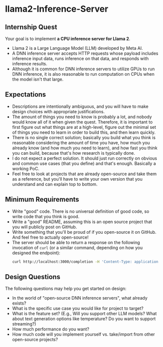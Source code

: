 # llama2-Inference-Server

## Internship Quest

Your goal is to implement **a CPU inference server for Llama 2**.

- Llama 2 is a Large Language Model (LLM) developed by Meta AI.
- A DNN inference server accepts HTTP requests whose payload includes inference input data, runs inference on that data, and responds with inference results.
- Although it is common for DNN inference servers to utilize GPUs to run DNN inference, it is also reasonable to run computation on CPUs when the model isn't that large.

## Expectations

- Descriptions are intentionally ambiguous, and you will have to make design choices with appropriate justifications.
- The amount of things you need to know is probably a lot, and nobody would know all of it when given the quest. Therefore, it is important to first figure out what things are at a high-level, figure out the minimal set of things you need to learn in order to build this, and then learn quickly.
- There is no single correct solution; basically you build what you think is reasonable considering the amount of time you have, how much you already know (and how much you need to learn), and how fast you think you can build, because that's how research is typically done.
- I do not expect a perfect solution. It should just run correctly on obvious and common use cases (that you define) and that's enough. Basically a working PoC.
- Feel free to look at projects that are already open-source and take them as a reference, but you'll have to write your own version that you understand and can explain top to bottom.

## Minimum Requirements

- Write "good" code. There is no universal definition of good code, so write code that you think is good.
- Write a "good" README, assuming this is an open source project that you will publicly post on GitHub.
- Write something that you'll be proud of if you open-source it on GitHub. And feel free to actually open-source!
- The server should be able to return a response on the following invocation of `curl` (or a similar command, depending on how you designed the endpoint):
  ```sh
  curl http://localhost:3000/completion -H 'Content-Type: application/json' -d '{"model": "llama2-7b", "message": "Once upon a time"}'
  ```

## Design Questions

The following questions may help you get started on design:

- In the world of "open-source DNN inference servers", what already exists?
- What is the specific use case you would like for project to target?
- What is the feature set? (E.g., Will you support other LLM models? What about text generation options like temperature? Do you want to support streaming?)
- How much performance do you want?
- How much code will you implement yourself vs. take/import from other open-source projects?
